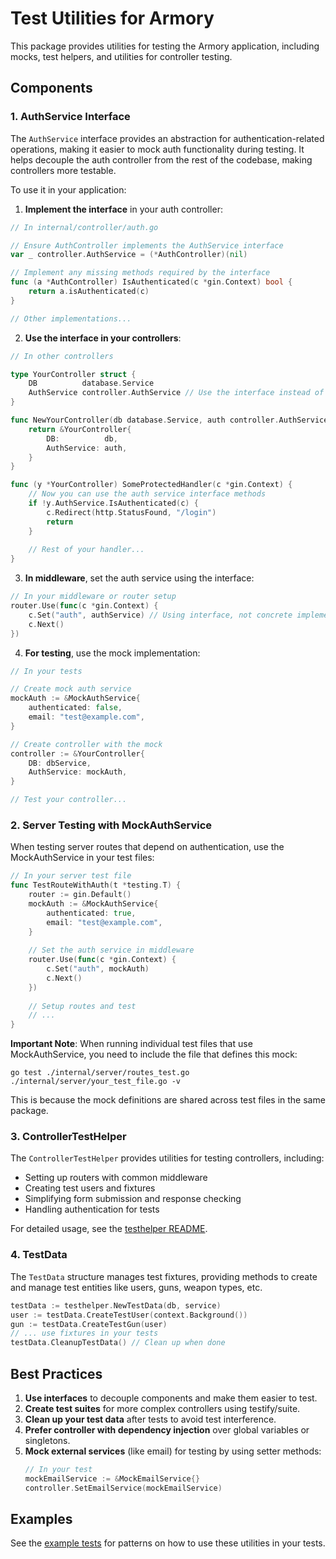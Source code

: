 # Test Utilities for Armory

This package provides utilities for testing the Armory application, including mocks, test helpers, and utilities for controller testing.

## Components

### 1. AuthService Interface

The `AuthService` interface provides an abstraction for authentication-related operations, making it easier to mock auth functionality during testing. It helps decouple the auth controller from the rest of the codebase, making controllers more testable.

To use it in your application:

1. **Implement the interface** in your auth controller:

```go
// In internal/controller/auth.go

// Ensure AuthController implements the AuthService interface
var _ controller.AuthService = (*AuthController)(nil)

// Implement any missing methods required by the interface
func (a *AuthController) IsAuthenticated(c *gin.Context) bool {
    return a.isAuthenticated(c)
}

// Other implementations...
```

2. **Use the interface in your controllers**:

```go
// In other controllers

type YourController struct {
    DB          database.Service
    AuthService controller.AuthService // Use the interface instead of concrete type
}

func NewYourController(db database.Service, auth controller.AuthService) *YourController {
    return &YourController{
        DB:          db,
        AuthService: auth,
    }
}

func (y *YourController) SomeProtectedHandler(c *gin.Context) {
    // Now you can use the auth service interface methods
    if !y.AuthService.IsAuthenticated(c) {
        c.Redirect(http.StatusFound, "/login")
        return
    }
    
    // Rest of your handler...
}
```

3. **In middleware**, set the auth service using the interface:

```go
// In your middleware or router setup
router.Use(func(c *gin.Context) {
    c.Set("auth", authService) // Using interface, not concrete implementation
    c.Next()
})
```

4. **For testing**, use the mock implementation:

```go
// In your tests

// Create mock auth service
mockAuth := &MockAuthService{
    authenticated: false,
    email: "test@example.com",
}

// Create controller with the mock
controller := &YourController{
    DB: dbService,
    AuthService: mockAuth,
}

// Test your controller...
```

### 2. Server Testing with MockAuthService

When testing server routes that depend on authentication, use the MockAuthService in your test files:

```go
// In your server test file
func TestRouteWithAuth(t *testing.T) {
    router := gin.Default()
    mockAuth := &MockAuthService{
        authenticated: true,
        email: "test@example.com", 
    }
    
    // Set the auth service in middleware
    router.Use(func(c *gin.Context) {
        c.Set("auth", mockAuth)
        c.Next()
    })
    
    // Setup routes and test
    // ...
}
```

**Important Note**: When running individual test files that use MockAuthService, you need to include the file that defines this mock:

```
go test ./internal/server/routes_test.go ./internal/server/your_test_file.go -v
```

This is because the mock definitions are shared across test files in the same package.

### 3. ControllerTestHelper

The `ControllerTestHelper` provides utilities for testing controllers, including:

- Setting up routers with common middleware
- Creating test users and fixtures
- Simplifying form submission and response checking
- Handling authentication for tests

For detailed usage, see the [testhelper README](./testhelper/README.md).

### 4. TestData

The `TestData` structure manages test fixtures, providing methods to create and manage test entities like users, guns, weapon types, etc.

```go
testData := testhelper.NewTestData(db, service)
user := testData.CreateTestUser(context.Background())
gun := testData.CreateTestGun(user)
// ... use fixtures in your tests
testData.CleanupTestData() // Clean up when done
```

## Best Practices

1. **Use interfaces** to decouple components and make them easier to test.
2. **Create test suites** for more complex controllers using testify/suite.
3. **Clean up your test data** after tests to avoid test interference.
4. **Prefer controller with dependency injection** over global variables or singletons.
5. **Mock external services** (like email) for testing by using setter methods:
   ```go
   // In your test
   mockEmailService := &MockEmailService{}
   controller.SetEmailService(mockEmailService)
   ```

## Examples

See the [example tests](./example_test.go) for patterns on how to use these utilities in your tests. 